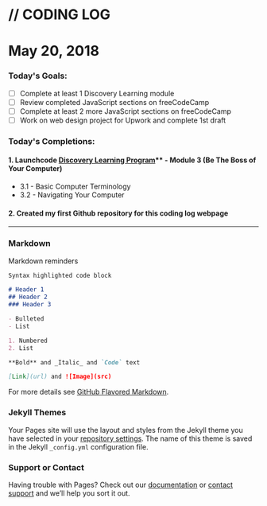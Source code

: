 # // CODING LOG

# May 20, 2018

### Today's Goals:
- [ ] Complete at least 1 Discovery Learning module
- [ ] Review completed JavaScript sections on freeCodeCamp
- [ ] Complete at least 2 more JavaScript sections on freeCodeCamp
- [ ] Work on web design project for Upwork and complete 1st draft

### Today's Completions:
#### 1. Launchcode [Discovery Learning Program](https://www.launchcode.org/discovery?utm_source=LaunchCode+Stakeholders&utm_campaign=b395dcad44-EMAIL_CAMPAIGN_2018_04_03&utm_medium=email&utm_term=0_4145fbb318-b395dcad44-506125793)** - Module 3 (Be The Boss of Your Computer)
- 3.1 - Basic Computer Terminology
- 3.2 - Navigating Your Computer

#### 2. Created my first Github repository for this coding log webpage

--------------------------------------------------------------

### Markdown

Markdown reminders

```markdown
Syntax highlighted code block

# Header 1
## Header 2
### Header 3

- Bulleted
- List

1. Numbered
2. List

**Bold** and _Italic_ and `Code` text

[Link](url) and ![Image](src)
```

For more details see [GitHub Flavored Markdown](https://guides.github.com/features/mastering-markdown/).

### Jekyll Themes

Your Pages site will use the layout and styles from the Jekyll theme you have selected in your [repository settings](https://github.com/vivianmaxine/vivianmaxine.github.io/settings). The name of this theme is saved in the Jekyll `_config.yml` configuration file.

### Support or Contact

Having trouble with Pages? Check out our [documentation](https://help.github.com/categories/github-pages-basics/) or [contact support](https://github.com/contact) and we’ll help you sort it out.
